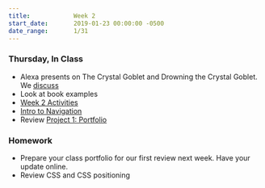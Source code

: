 ```yaml
---
title:            Week 2
start_date:       2019-01-23 00:00:00 -0500
date_range:       1/31
---
```


### Thursday, In Class

- Alexa presents on The Crystal Goblet and Drowning the Crystal Goblet. We [discuss](https://paper.dropbox.com/doc/Design-2B-Reading-1--AWOiECF7iNpqQL87jevKwbyIAQ-r13aXL2T521alu6RyMqGI)
- Look at book examples
- [Week 2 Activities](https://paper.dropbox.com/doc/Week-2--AWob7BVq~2TbnM1V3slky~A9AQ-0AlL804KAG4FNQ8TO0Vl9)
- [Intro to Navigation](https://paper.dropbox.com/doc/Navigation-2b--AWrLvGzXOkvX0_wq1e1RGunfAQ-AR3krYsvq81pLVu7Go5sp)
- Review [Project 1: Portfolio](/projects/personal-hp)

### Homework
- Prepare your class portfolio for our first review next week. Have your update online.
- Review CSS and CSS positioning
